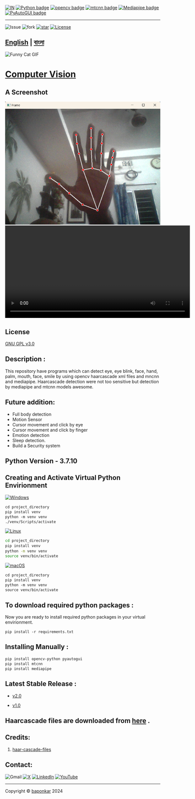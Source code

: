 [![IN](https://img.shields.io/badge/%F0%9F%87%AE%F0%9F%87%B3-maker?style=plastic&color=blue
)](https://en.wikipedia.org/wiki/India)
[![Python badge](https://img.shields.io/badge/Python-3.7.10-blue.svg?logo=python&style=flat)](https://www.python.org/downloads/release/python-3107/) 
[![opencv badge](https://img.shields.io/badge/Opencv-4.9.0.80-blue.svg?logo=opencv&style=flat)](https://pypi.org/project/opencv-python/)
[![mtcnn badge](https://img.shields.io/badge/Mtcnn-0.1.1-blue.svg?logo=Mtcnn&style=flat)](https://pypi.org/project/mtcnn/)
[![Mediapipe badge](https://img.shields.io/badge/Mediapipe-0.10.11-blue.svg?logo=mediapipe&style=flat)](https://pypi.org/project/mediapipe/)
[![PyAutoGUI badge](https://img.shields.io/badge/PyAutoGUI-0.9.54-blue.svg?logo=PyAutoGUI&style=flat)](https://pypi.org/project/pyautogui/)

---

![Issue](https://img.shields.io/github/issues/baponkar/computer-vision)
![fork](https://img.shields.io/github/forks/baponkar/computer-vision)
[![star](https://img.shields.io/github/stars/baponkar/computer-vision)](https://github.com/baponkar/computer-vision/stargazers)
[![License](https://img.shields.io/github/license/baponkar/computer-vision)](https://github.com/baponkar/computer-vision/blob/main/LICENSE)

<script src="https://gist.github.com/baponkar/98281d1c62a2b0dd104b756928b6e80e.js"></script>

 [English](README.md) | [বাংলা](README.ben.md)
---

<!--![Funny Cat](https://media.giphy.com/media/JIX9t2j0ZTN9S/giphy.gif)-->

<img src="https://media.giphy.com/media/JIX9t2j0ZTN9S/giphy.gif" alt="Funny Cat GIF" width="600" height="600">




# [Computer Vision](https://github.com/baponkar/computer-vision)

## A Screenshot

<!--![Hand Detection Screenshot](screenshots/hand_finger_detection_screenshot.png)-->

<img src="screenshots/hand_finger_detection_screenshot.png" alt="Finger Detection" width="600" height="auto"> 

<video width="600" controls autoplay loop>
  <source src="screenshots/finger_count.mp4" type="video/mp4" alt="Finger Counting" width="600" height="auto">
  Your browser does not support the video tag.
</video>

## License
[GNU GPL v3.0](LICENSE)

## Description :
This repository have programs which can detect eye, eye blink, face, hand, palm, mouth, face, smile by using  opencv haarcascade xml files and mncnn and mediapipe. Haarcascade detection were not too sensitive but detection by mediapipe and mtcnn models awesome.

## Future addition:

* Full body detection
* Motion Sensor
* Cursor movement and click by eye
* Cursor movement and click by finger
* Emotion detection
* Sleep detection.
* Build a Security system


## Python Version - 3.7.10


## Creating and Activate Virtual Python Envirionment

[![Windows](https://img.shields.io/badge/Windows-0078D6?logo=windows&logoColor=white)](#)

```
cd project_directory
pip install venv
python -m venv venv
./venv/Scripts/activate
```

[![Linux](https://img.shields.io/badge/Linux-FCC624?logo=linux&logoColor=black)](#)

```bash
cd project_directory
pip install venv
python -m venv venv
source venv/bin/activate
```

[![macOS](https://img.shields.io/badge/macOS-000000?logo=macos&logoColor=F0F0F0)](#)

```
cd project_directory
pip install venv
python -m venv venv
source venv/bin/activate
```

## To download required python packages :
Now you are ready to install required python packages in your virtual envirionment.
```
pip install -r requirements.txt
```

## Installing Manually :

```
pip install opencv-python pyautogui
pip install mtcnn
pip install mediapipe
```

## Latest Stable Release :

* [v2.0](https://github.com/baponkar/computer-vision/releases/tag/2.0)

* [v1.0](https://github.com/baponkar/computer-vision/releases/tag/1.0)

## Haarcascade files are downloaded from  [here](https://github.com/anaustinbeing/haar-cascade-files) .

## Credits:

1. [haar-cascade-files](https://github.com/anaustinbeing/haar-cascade-files)


## Contact:
![Gmail](https://img.shields.io/badge/Gmail-baponkar%40gmail.com-red?logo=gmail)
[![X](https://img.shields.io/badge/X-%40baponkar-maker?logo=x&logoColor=black&labelColor=red&color=black
)](https://x.com/kar_bapon)
[![LinkedIn](https://img.shields.io/badge/linkedin-%230077B5.svg?logo=linkedin&logoColor=white)](https://in.linkedin.com/in/bapon-kar-815098200)
[![YouTube](https://img.shields.io/badge/YouTube-%23FF0000.svg?logo=YouTube&logoColor=white)](https://youtube.com/@gamingjam8394?si=cElodqeKqe5PgX_o)

----
Copyright © [baponkar](https://github.com/baponkar) 2024
